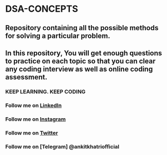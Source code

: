# DSA-CONCEPTS
## Repository containing all the possible methods for solving a particular problem.

## In this repository, You will get enough questions to practice on each topic so that you can clear any coding interview as well as online coding assessment.

### KEEP LEARNING. KEEP CODING

### Follow me on [LinkedIn](https://www.linkedin.com/in/ankitkhatriofficial)
### Follow me on [Instagram](https://www.instagram.com/me_ankit_khatri)
### Follow me on [Twitter](https://www.twitter.com/ankitkhatri0)
### Follow me on [Telegram] @ankitkhatriofficial
